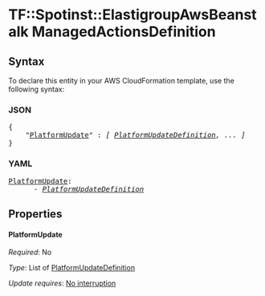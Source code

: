 # TF::Spotinst::ElastigroupAwsBeanstalk ManagedActionsDefinition

## Syntax

To declare this entity in your AWS CloudFormation template, use the following syntax:

### JSON

<pre>
{
    "<a href="#platformupdate" title="PlatformUpdate">PlatformUpdate</a>" : <i>[ <a href="platformupdatedefinition.md">PlatformUpdateDefinition</a>, ... ]</i>
}
</pre>

### YAML

<pre>
<a href="#platformupdate" title="PlatformUpdate">PlatformUpdate</a>: <i>
      - <a href="platformupdatedefinition.md">PlatformUpdateDefinition</a></i>
</pre>

## Properties

#### PlatformUpdate

_Required_: No

_Type_: List of <a href="platformupdatedefinition.md">PlatformUpdateDefinition</a>

_Update requires_: [No interruption](https://docs.aws.amazon.com/AWSCloudFormation/latest/UserGuide/using-cfn-updating-stacks-update-behaviors.html#update-no-interrupt)


